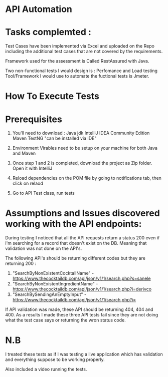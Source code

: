 # API Automation
# Tasks complemted :
Test Cases have been implemented via Excel and uploaded on the Repo including the additional test cases that are not covered by the requirements.

Framework used for the assessment is Called RestAssured with Java.

Two non-functional tests I would design is : Perfomance and Load testing
Tool/Framework I would use to automate the fuctional tests is Jmeter.


# How To Execute Tests
# Prerequisites
1. You'll need to download : 
      Java jdk
      IntelliJ IDEA Community Edition
      Maven
      TestNG "can be installed via IDE"
   
2. Environment Virables need to be setup on your machine for both Java and Maven
3. Once step 1 and 2 is completed, download the project as Zip folder. Open it with IntelliJ
4. Reload dependencies on the POM file by going to notifications tab, then click on relaod
5. Go to API Test class, run tests

# Assumptions and Issues discovered working with the API endpoints:
During testing I noticed that all the API requests return a status 200 even if i'm searching for a record that doesn't exist on the DB.
Meaning that validation was not done on the API's.

The following API's should be returning different codes but they are returning 200 :
1. "SearchByNonExistentCocktailName" - https://www.thecocktaildb.com/api/json/v1/1/search.php?s=sanele 
2. "SearchByNonExistentIngredientName" - https://www.thecocktaildb.com/api/json/v1/1/search.php?i=derivco
3. "SearchBySendingAnEmptyInput"  -  https://www.thecocktaildb.com/api/json/v1/1/search.php?i=

If API validation was made, these API should be returning 404, 404 and 400. As a results I made these three API tests fail since they are not doing what the test case says or returning the wron status code.

# N.B
I treated these tests as if I was testing a live application which has validation and everything suppose to be working properly.

Also included a video running the tests.




